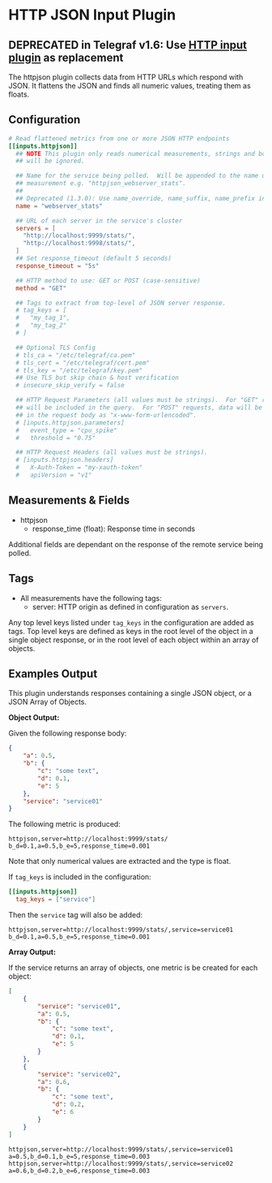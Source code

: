 # HTTP JSON Input Plugin

## DEPRECATED in Telegraf v1.6: Use [HTTP input plugin][] as replacement

The httpjson plugin collects data from HTTP URLs which respond with JSON.  It flattens the JSON and finds all numeric values, treating them as floats.

## Configuration

```toml @sample.conf
# Read flattened metrics from one or more JSON HTTP endpoints
[[inputs.httpjson]]
  ## NOTE This plugin only reads numerical measurements, strings and booleans
  ## will be ignored.

  ## Name for the service being polled.  Will be appended to the name of the
  ## measurement e.g. "httpjson_webserver_stats".
  ##
  ## Deprecated (1.3.0): Use name_override, name_suffix, name_prefix instead.
  name = "webserver_stats"

  ## URL of each server in the service's cluster
  servers = [
    "http://localhost:9999/stats/",
    "http://localhost:9998/stats/",
  ]
  ## Set response_timeout (default 5 seconds)
  response_timeout = "5s"

  ## HTTP method to use: GET or POST (case-sensitive)
  method = "GET"

  ## Tags to extract from top-level of JSON server response.
  # tag_keys = [
  #   "my_tag_1",
  #   "my_tag_2"
  # ]

  ## Optional TLS Config
  # tls_ca = "/etc/telegraf/ca.pem"
  # tls_cert = "/etc/telegraf/cert.pem"
  # tls_key = "/etc/telegraf/key.pem"
  ## Use TLS but skip chain & host verification
  # insecure_skip_verify = false

  ## HTTP Request Parameters (all values must be strings).  For "GET" requests, data
  ## will be included in the query.  For "POST" requests, data will be included
  ## in the request body as "x-www-form-urlencoded".
  # [inputs.httpjson.parameters]
  #   event_type = "cpu_spike"
  #   threshold = "0.75"

  ## HTTP Request Headers (all values must be strings).
  # [inputs.httpjson.headers]
  #   X-Auth-Token = "my-xauth-token"
  #   apiVersion = "v1"
```

## Measurements & Fields

- httpjson
  - response_time (float): Response time in seconds

Additional fields are dependant on the response of the remote service being polled.

## Tags

- All measurements have the following tags:
  - server: HTTP origin as defined in configuration as `servers`.

Any top level keys listed under `tag_keys` in the configuration are added as tags.  Top level keys are defined as keys in the root level of the object in a single object response, or in the root level of each object within an array of objects.

## Examples Output

This plugin understands responses containing a single JSON object, or a JSON Array of Objects.

**Object Output:**

Given the following response body:

```json
{
    "a": 0.5,
    "b": {
        "c": "some text",
        "d": 0.1,
        "e": 5
    },
    "service": "service01"
}
```

The following metric is produced:

`httpjson,server=http://localhost:9999/stats/ b_d=0.1,a=0.5,b_e=5,response_time=0.001`

Note that only numerical values are extracted and the type is float.

If `tag_keys` is included in the configuration:

```toml
[[inputs.httpjson]]
  tag_keys = ["service"]
```

Then the `service` tag will also be added:

`httpjson,server=http://localhost:9999/stats/,service=service01 b_d=0.1,a=0.5,b_e=5,response_time=0.001`

**Array Output:**

If the service returns an array of objects, one metric is be created for each object:

```json
[
    {
        "service": "service01",
        "a": 0.5,
        "b": {
            "c": "some text",
            "d": 0.1,
            "e": 5
        }
    },
    {
        "service": "service02",
        "a": 0.6,
        "b": {
            "c": "some text",
            "d": 0.2,
            "e": 6
        }
    }
]
```

`httpjson,server=http://localhost:9999/stats/,service=service01 a=0.5,b_d=0.1,b_e=5,response_time=0.003`
`httpjson,server=http://localhost:9999/stats/,service=service02 a=0.6,b_d=0.2,b_e=6,response_time=0.003`

[HTTP input plugin]: /plugins/inputs/http
